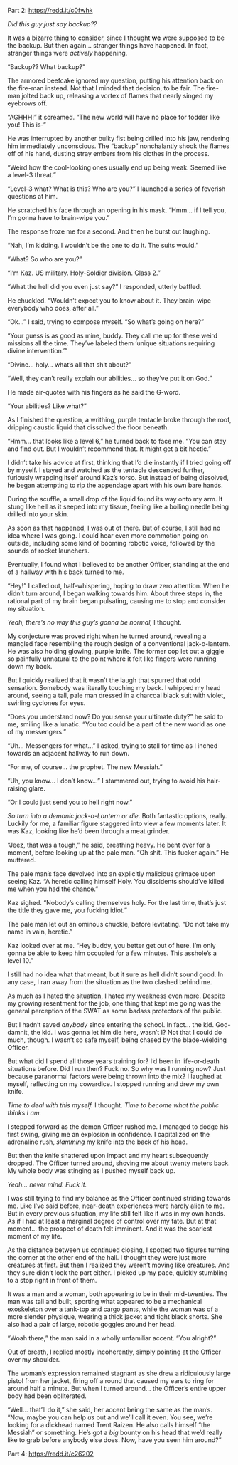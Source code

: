 Part 2: https://redd.it/c0fwhk

*Did this guy just say backup??*

It was a bizarre thing to consider, since I thought **we** were supposed to be the backup. But then again… stranger things have happened. In fact, stranger things were *actively* happening. 

“Backup?? What backup?” 

The armored beefcake ignored my question, putting his attention back on the fire-man instead. Not that I minded that decision, to be fair. The fire-man jolted back up, releasing a vortex of flames that nearly singed my eyebrows off. 

“AGHHH!” it screamed. “The new world will have no place for fodder like you! This is-“ 

He was interrupted by another bulky fist being drilled into his jaw, rendering him immediately unconscious. The “backup” nonchalantly shook the flames off of his hand, dusting stray embers from his clothes in the process. 

“Weird how the cool-looking ones usually end up being weak. Seemed like a level-3 threat.” 

“Level-3 what? What is this? Who are you?” I launched a series of feverish questions at him. 

He scratched his face through an opening in his mask. “Hmm… if I tell you, I’m gonna have to brain-wipe you.” 

The response froze me for a second. And then he burst out laughing. 

“Nah, I’m kidding. I wouldn’t be the one to do it. The suits would.” 

“What? So who are you?” 

“I’m Kaz. US military. Holy-Soldier division. Class 2.” 

“What the hell did you even just say?” I responded, utterly baffled. 

He chuckled. “Wouldn’t expect you to know about it. They brain-wipe everybody who does, after all.” 

“Ok…” I said, trying to compose myself. “So what’s going on here?” 

“Your guess is as good as mine, buddy. They call me up for these weird missions all the time. They’ve labeled them ‘unique situations requiring divine intervention.’” 

“Divine… holy… what’s all that shit about?”

“Well, they can’t really explain our abilities… so they’ve put it on God.”

He made air-quotes with his fingers as he said the G-word. 

“Your abilities? Like what?”

As I finished the question, a writhing, purple tentacle broke through the roof, dripping caustic liquid that dissolved the floor beneath.

“Hmm… that looks like a level 6,” he turned back to face me. “You can stay and find out. But I wouldn’t recommend that. It might get a bit hectic.” 

I didn’t take his advice at first, thinking that I’d die instantly if I tried going off by myself. I stayed and watched as the tentacle descended further, furiously wrapping itself around Kaz’s torso. But instead of being dissolved, he began attempting to rip the appendage apart with his own bare hands. 

During the scuffle, a small drop of the liquid found its way onto my arm. It stung like hell as it seeped into my tissue, feeling like a boiling needle being drilled into your skin. 

As soon as that happened, I was out of there. But of course, I still had no idea where I was going. I could hear even more commotion going on outside, including some kind of booming robotic voice, followed by the sounds of rocket launchers. 

Eventually, I found what I believed to be another Officer, standing at the end of a hallway with his back turned to me. 

“Hey!” I called out, half-whispering, hoping to draw zero attention. When he didn’t turn around, I began walking towards him. About three steps in, the rational part of my brain began pulsating, causing me to stop and consider my situation. 

*Yeah, there’s no way this guy’s gonna be normal,* I thought. 

My conjecture was proved right when he turned around, revealing a mangled face resembling the rough design of a conventional jack-o-lantern. He was also holding glowing, purple knife. The former cop let out a giggle so painfully unnatural to the point where it felt like fingers were running down my back. 

But I quickly realized that it wasn’t the laugh that spurred that odd sensation. Somebody was literally touching my back. I whipped my head around, seeing a tall, pale man dressed in a charcoal black suit with violet, swirling cyclones for eyes. 

“Does you understand now? Do you sense your ultimate duty?” he said to me, smiling like a lunatic. “You too could be a part of the new world as one of my messengers.” 

“Uh… Messengers for what…” I asked, trying to stall for time as I inched towards an adjacent hallway to run down. 

“For me, of course… the prophet. The new Messiah.” 

“Uh, you know… I don’t know…” I stammered out, trying to avoid his hair-raising glare. 

“Or I could just send you to hell right now.” 

*So turn into a demonic jack-o-Lantern or die*. Both fantastic options, really. Luckily for me, a familiar figure staggered into view a few moments later. It was Kaz, looking like he’d been through a meat grinder. 

“Jeez, that was a tough,” he said, breathing heavy. He bent over for a moment, before looking up at the pale man. “Oh shit. This fucker again.” He muttered. 

The pale man’s face devolved into an explicitly malicious grimace upon seeing Kaz. “A heretic calling himself Holy. You dissidents should’ve killed me when you had the chance.” 

Kaz sighed. “Nobody’s calling themselves holy. For the last time, that’s just the title they gave me, you fucking idiot.” 

The pale man let out an ominous chuckle, before levitating. “Do not take my name in vain, heretic.” 

Kaz looked over at me. “Hey buddy, you better get out of here. I’m only gonna be able to keep him occupied for a few minutes. This asshole’s a level 10.” 

I still had no idea what that meant, but it sure as hell didn’t sound good. In any case, I ran away from the situation as the two clashed behind me.

As much as I hated the situation, I hated my weakness even more. Despite my growing resentment for the job, one thing that kept me going was the general perception of the SWAT as some badass protectors of the public. 

But I hadn’t saved *anybody* since entering the school. In fact… the kid. God-damnit, the kid. I was gonna let him die here, wasn’t I? Not that I could do much, though. I wasn’t so safe myself, being chased by the blade-wielding Officer. 

But what did I spend all those years training for? I’d been in life-or-death situations before. Did I run then? Fuck no. So why was I running now? Just because paranormal factors were being thrown into the mix? I laughed at myself, reflecting on my cowardice. I stopped running and drew my own knife.

*Time to deal with this myself.* I thought. *Time to become what the public thinks I am.* 

I stepped forward as the demon Officer rushed me. I managed to dodge his first swing, giving me an explosion in confidence. I capitalized on the adrenaline rush, *slamming* my knife into the back of his head. 

But then the knife shattered upon impact and my heart subsequently dropped. The Officer turned around, shoving me about twenty meters back. My whole body was stinging as I pushed myself back up. 

*Yeah… never mind. Fuck it.* 

I was still trying to find my balance as the Officer continued striding towards me. Like I’ve said before, near-death experiences were hardly alien to me. But in every previous situation, my life still felt like it was in my own hands. As if I had at least a marginal degree of control over my fate. But at that moment… the prospect of death felt imminent. And it was the scariest moment of my life. 

As the distance between us continued closing, I spotted two figures turning the corner at the other end of the hall. I thought they were just more creatures at first. But then I realized they weren’t moving like creatures. And they sure didn’t look the part either. I picked up my pace, quickly stumbling to a stop right in front of them. 

It was a man and a woman, both appearing to be in their mid-twenties. The man was tall and built, sporting what appeared to be a mechanical exoskeleton over a tank-top and cargo pants, while the woman was of a more slender physique, wearing a thick jacket and tight black shorts. She also had a pair of large, robotic goggles around her head. 

“Woah there,” the man said in a wholly unfamiliar accent. “You alright?” 

Out of breath, I replied mostly incoherently, simply pointing at the Officer over my shoulder. 

The woman’s expression remained stagnant as she drew a ridiculously large pistol from her jacket, firing off a round that caused my ears to ring for around half a minute. But when I turned around… the Officer’s entire upper body had been obliterated. 

“Well… that’ll do it,” she said, her accent being the same as the man’s. “Now, maybe you can help *us* out and we’ll call it even. You see, we’re looking for a dickhead named Trent Raizen. He also calls himself “the Messiah” or something. He’s got a *big* bounty on his head that we’d really like to grab before anybody else does. Now, have you seen him around?”

Part 4: https://redd.it/c26202